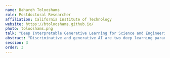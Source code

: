 ```yaml
---
name: Bahareh Tolooshams
role: Postdoctoral Researcher
affiliation: California Institute of Technology
website: https://btolooshams.github.io/
photo: tolooshams.png
talk: "Deep Interpretable Generative Learning for Science and Engineering"
abstract: "Discriminative and generative AI are two deep learning paradigms that revolutionized prediction and generation of high-quality images from text prompts. Nonetheless, discriminative learning is unable to generate data, and deep generative models struggle with decoding capabilities. Moreover, both approaches are data-hungry and have low interpretability. These drawbacks have posed significant barriers to the adoption of deep learning in applications where a) acquiring supervised data is expensive or infeasible, and b) goals extend beyond data fitting to attain scientific insights. Furthermore, deep learning applications are fairly unexplored in fields with rich mathematical and optimization frameworks such as inverse problems, or those in which interpretability matters. This talk discusses the theory and applications of deep learning in data-limited or unsupervised inverse problems. These include applications in radar sensing, Poisson image denoising, and computational neuroscience."
session: 3
order: 3
---
```

